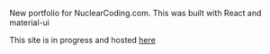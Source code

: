 New portfolio for NuclearCoding.com. This was built with React and material-ui

This site is in progress and hosted [here](https://compassionate-liskov-f66b28.netlify.app/)
